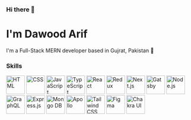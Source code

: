 ### Hi there 👋

# I'm Dawood Arif

I'm a Full-Stack MERN developer based in Gujrat, Pakistan 📍

### Skills

<div align="start">
  <img src="https://skillicons.dev/icons?i=html" alt="HTML" width="50" height="50" />
  <img src="https://skillicons.dev/icons?i=css" alt="CSS" width="50" height="50" />
  <img src="https://skillicons.dev/icons?i=js" alt="JavaScript" width="50" height="50" />
  <img src="https://skillicons.dev/icons?i=ts" alt="TypeScript" width="50" height="50" />
  <img src="https://skillicons.dev/icons?i=react" alt="React" width="50" height="50" />
  <img src="https://skillicons.dev/icons?i=redux" alt="Redux" width="50" height="50" />
  <img src="https://skillicons.dev/icons?i=nextjs" alt="Next.js" width="50" height="50" />
  <img src="https://skillicons.dev/icons?i=gatsby" alt="Gatsby" width="50" height="50" />
  <img src="https://skillicons.dev/icons?i=nodejs" alt="Node.js" width="50" height="50" />
  <img src="https://skillicons.dev/icons?i=graphql" alt="GraphQL" width="50" height="50" />
  <img src="https://skillicons.dev/icons?i=express" alt="Express.js" width="50" height="50" />
  <img src="https://skillicons.dev/icons?i=mongo" alt="Mongo DB" width="50" height="50" />
  <img src="https://skillicons.dev/icons?i=apollo" alt="Apollo" width="50" height="50" />
  <img src="https://skillicons.dev/icons?i=tailwind" alt="Tailwind CSS" width="50" height="50" />
  <img src="https://skillicons.dev/icons?i=figma" alt="Figma" width="50" height="50" />
  <img src="https://skillicons.dev/icons?i=chakra" alt="Chakra UI" width="50" height="50" />
</div>

<!--
**dawudarif/dawudarif** is a ✨ _special_ ✨ repository because its `README.md` (this file) appears on your GitHub profile.

Here are some ideas to get you started:

- 🔭 I’m currently working on ...
- 🌱 I’m currently learning ...
- 👯 I’m looking to collaborate on ...
- 🤔 I’m looking for help with ...
- 💬 Ask me about ...
- 📫 How to reach me: ...
- 😄 Pronouns: ...
- ⚡ Fun fact: ...
-->
